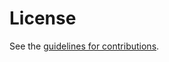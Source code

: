 # License

See the
[guidelines for contributions](https://github.com/cjpatton/vdaf/blob/main/CONTRIBUTING.md).
